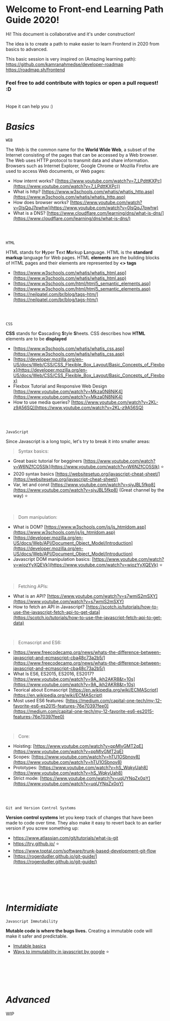 # Welcome to Front-end Learning Path Guide 2020!

Hi! This document is collaborative and it's under construction!

The idea is to create a path to make easier to learn Frontend in 2020 from basics to advanced.

This basic session is very inspired on (Amazing learning path):<br />
https://github.com/kamranahmedse/developer-roadmap <br />
https://roadmap.sh/frontend 


### Feel free to add contribute with topics or open a pull request! :D <br /> <br />

Hope it can help you :)

# _Basics_

`WEB`

The Web is the common name for the **World Wide Web**, a subset of the Internet consisting of the pages that can be accessed by a Web browser. The Web uses HTTP protocol to transmit data and share information. Browsers such as Internet Explorer, Google Chrome or Mozilla Firefox are used to access Web documents, or Web pages:

- How internt works? ([https://www.youtube.com/watch?v=7_LPdttKXPc](https://www.youtube.com/watch?v=7_LPdttKXPc))
- What is http? [https://www.w3schools.com/whatis/whatis_http.asp](https://www.w3schools.com/whatis/whatis_http.asp)
- How does browser works? [https://www.youtube.com/watch?v=0IsQqJ7pwhw](https://www.youtube.com/watch?v=0IsQqJ7pwhw)
- What is a DNS? [https://www.cloudflare.com/learning/dns/what-is-dns/](https://www.cloudflare.com/learning/dns/what-is-dns/)

<br /><br />

`HTML`

HTML stands for **H**yper **T**ext **M**arkup **L**anguage. HTML is the **standard markup** language for Web pages. HTML **elements** are the building blocks of HTML pages and their elements are represented by **<> tags**

- [https://www.w3schools.com/whatis/whatis_html.asp](https://www.w3schools.com/whatis/whatis_html.asp)
- [https://www.w3schools.com/html/html5_semantic_elements.asp](https://www.w3schools.com/html/html5_semantic_elements.asp)
- [https://neilpatel.com/br/blog/tags-htm/](https://neilpatel.com/br/blog/tags-htm/)

<br /><br />

`CSS`

**CSS** stands for **C**ascading **S**tyle **S**heets. CSS describes how **HTML** elements are to be **displayed**

- [https://www.w3schools.com/whatis/whatis_css.asp](https://www.w3schools.com/whatis/whatis_css.asp)
- [https://developer.mozilla.org/en-US/docs/Web/CSS/CSS_Flexible_Box_Layout/Basic_Concepts_of_Flexbox](https://developer.mozilla.org/en-US/docs/Web/CSS/CSS_Flexible_Box_Layout/Basic_Concepts_of_Flexbox)
- Flexbox Tutorial and Responsive Web Design [https://www.youtube.com/watch?v=Mkza0N8NiK4](https://www.youtube.com/watch?v=Mkza0N8NiK4)
- How to use media queries? [https://www.youtube.com/watch?v=2KL-z9A56SQ](https://www.youtube.com/watch?v=2KL-z9A56SQ)

<br /><br />

`JavaScript`

Since Javascript is a long topic, let's try to break it into smaller areas:
<br />

> Syntax basics:

- Great basic tutorial for begginers [https://www.youtube.com/watch?v=W6NZfCO5SIk](https://www.youtube.com/watch?v=W6NZfCO5SIk) ⭐
- 2020 syntax basics [https://websitesetup.org/javascript-cheat-sheet/](https://websitesetup.org/javascript-cheat-sheet/)
- Var, let and const [https://www.youtube.com/watch?v=sjyJBL5fkp8](https://www.youtube.com/watch?v=sjyJBL5fkp8) (Great channel by the way) ⭐

 <br />
 
> Dom manipulation:

- What is DOM? [https://www.w3schools.com/js/js_htmldom.asp](https://www.w3schools.com/js/js_htmldom.asp)
- [https://developer.mozilla.org/en-US/docs/Web/API/Document_Object_Model/Introduction](https://developer.mozilla.org/en-US/docs/Web/API/Document_Object_Model/Introduction)
- Javascript DOM manipulation basics: [https://www.youtube.com/watch?v=wiozYyXQEVk](https://www.youtube.com/watch?v=wiozYyXQEVk) ⭐

 <br />
 
> Fetching APIs:

- What is an API? [https://www.youtube.com/watch?v=s7wmiS2mSXY](https://www.youtube.com/watch?v=s7wmiS2mSXY)
- How to fetch an API in Javascript? [https://scotch.io/tutorials/how-to-use-the-javascript-fetch-api-to-get-data](https://scotch.io/tutorials/how-to-use-the-javascript-fetch-api-to-get-data)

 <br />
 
> Ecmascript and ES6:

- [https://www.freecodecamp.org/news/whats-the-difference-between-javascript-and-ecmascript-cba48c73a2b5/](https://www.freecodecamp.org/news/whats-the-difference-between-javascript-and-ecmascript-cba48c73a2b5/)
- What Is ES6, ES2015, ES2016, ES2017? [https://www.youtube.com/watch?v=9A_jkh2AKR8&t=10s](https://www.youtube.com/watch?v=9A_jkh2AKR8&t=10s)
- Teorical about Ecmascript [https://en.wikipedia.org/wiki/ECMAScript](https://en.wikipedia.org/wiki/ECMAScript)
- Most used ES6 features: [https://medium.com/capital-one-tech/my-12-favorite-es6-es2015-features-76e70397fee0](https://medium.com/capital-one-tech/my-12-favorite-es6-es2015-features-76e70397fee0)

 <br />
 
> Core:

- Hoisting: [https://www.youtube.com/watch?v=ppMlvGMT2qE](https://www.youtube.com/watch?v=ppMlvGMT2qE)
- Scopes: [https://www.youtube.com/watch?v=hTU1OSbnov8](https://www.youtube.com/watch?v=hTU1OSbnov8)
- Prototypes: [https://www.youtube.com/watch?v=hS_WqkyUah8](https://www.youtube.com/watch?v=hS_WqkyUah8)
- Strict mode: [https://www.youtube.com/watch?v=uqUYNqZx0qY](https://www.youtube.com/watch?v=uqUYNqZx0qY)

<br /><br />

`Git and Version Control Systems`

**Version control systems** let you keep track of changes that have been made to code over time. They also make it easy to revert back to an earlier version if you screw something up:

- https://www.atlassian.com/git/tutorials/what-is-git
- https://try.github.io/ ⭐
- https://www.toptal.com/software/trunk-based-development-git-flow
- [https://rogerdudler.github.io/git-guide/](https://rogerdudler.github.io/git-guide/)

<br /><br /><br /><br />


# _Intermidiate_
 `Javascript Immutability`
 
 **Mutable code is where the bugs lives.** Creating a immutable code will make it safer and predictable.
 - [Imutable basics](https://www.youtube.com/watch?v=4LzcQyZ9JOU)
 - [Ways to immutability in javascript by google](https://dev.to/glebec/four-ways-to-immutability-in-javascript-3b3l) ⭐

<br /><br /><br /><br />


# _Advanced_
WIP

<br /><br /><br /><br />
